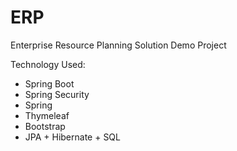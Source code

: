 # ERP
Enterprise Resource Planning Solution Demo Project

Technology Used:
- Spring Boot
- Spring Security
- Spring
- Thymeleaf
- Bootstrap
- JPA + Hibernate + SQL

